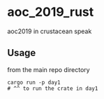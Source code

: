# aoc_2019_rust
aoc2019 in crustacean speak

## Usage
from the main repo directory
```
cargo run -p day1
# ^^ to run the crate in day1
```

